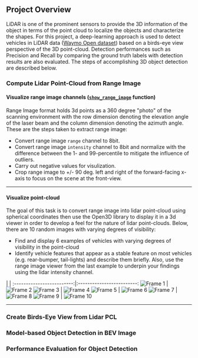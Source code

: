 ## Project Overview

LiDAR is one of the prominent sensors to provide the 3D information of the object in terms of the point cloud to localize the objects and characterize the shapes.  For this project, a deep-learning approach is used to detect vehicles in LiDAR data ([Waymo Open dataset](https://waymo.com/open/)) based on a birds-eye view perspective of the 3D point-cloud. Detection performances such as Precision and Recall by comparing the ground truth labels with detection results are also evaluated. The steps of accomplishing 3D object detection are described below.

### Compute Lidar Point-Cloud from Range Image
#### Visualize range image channels ([`show_range_image`](https://github.com/DavidAbdelmalek/Self_Driving_Car_ND/blob/main/sensor_fusion_and_tracking/student/objdet_pcl.py#L74) function)
Range Image format holds 3d points as a 360 degree "photo" of the scanning environment with the row dimension denoting the elevation angle of the laser beam and the column dimension denoting the azimuth angle. These are the steps taken to extract range image:
-   Convert range image `range` channel to 8bit.
-   Convert range image `intensity` channel to 8bit and normalize with the difference between the 1- and 99-percentile to mitigate the influence of outliers.
-   Carry out negative values for visulization. 
-   Crop range image to +/- 90 deg. left and right of the forward-facing x-axis to focus on the scene at the front-view.

----
#### Visualize point-cloud
The goal of this task is to convert range image into lidar point-cloud using spherical coordinates then use the Open3D library to display it in a 3d viewer in order to develop a feel for the nature of lidar point-clouds. Below, there are 10 random images with varying degrees of visibility:

-   Find and display 6 examples of vehicles with varying degrees of visibility in the point-cloud
-   Identify vehicle features that appear as a stable feature on most vehicles (e.g. rear-bumper, tail-lights) and describe them briefly. Also, use the range image viewer from the last example to underpin your findings using the lidar intensity channel.

|   |
:-------------------------:|:-------------------------:
![Frame 1](https://raw.githubusercontent.com/DavidAbdelmalek/Self_Driving_Car_ND/main/sensor_fusion_and_tracking/img/lidar_1.png)  |  ![Frame 2](https://raw.githubusercontent.com/DavidAbdelmalek/Self_Driving_Car_ND/main/sensor_fusion_and_tracking/img/lidar_2.png)
![Frame 3](https://raw.githubusercontent.com/DavidAbdelmalek/Self_Driving_Car_ND/main/sensor_fusion_and_tracking/img/lidar_3.png)  |  ![Frame 4](https://raw.githubusercontent.com/DavidAbdelmalek/Self_Driving_Car_ND/main/sensor_fusion_and_tracking/img/lidar_4.png)
![Frame 5](https://raw.githubusercontent.com/DavidAbdelmalek/Self_Driving_Car_ND/main/sensor_fusion_and_tracking/img/lidar_5.png)  |  ![Frame 6](https://raw.githubusercontent.com/DavidAbdelmalek/Self_Driving_Car_ND/main/sensor_fusion_and_tracking/img/lidar_6.png)
![Frame 7](https://raw.githubusercontent.com/DavidAbdelmalek/Self_Driving_Car_ND/main/sensor_fusion_and_tracking/img/lidar_7.png)  |  ![Frame 8](https://raw.githubusercontent.com/DavidAbdelmalek/Self_Driving_Car_ND/main/sensor_fusion_and_tracking/img/lidar_8.png)
![Frame 9](https://raw.githubusercontent.com/DavidAbdelmalek/Self_Driving_Car_ND/main/sensor_fusion_and_tracking/img/lidar_9.png)  |  ![Frame 10](https://raw.githubusercontent.com/DavidAbdelmalek/Self_Driving_Car_ND/main/sensor_fusion_and_tracking/img/lidar_10.png)

----

### Create Birds-Eye View from Lidar PCL
### Model-based Object Detection in BEV Image
### Performance Evaluation for Object Detection